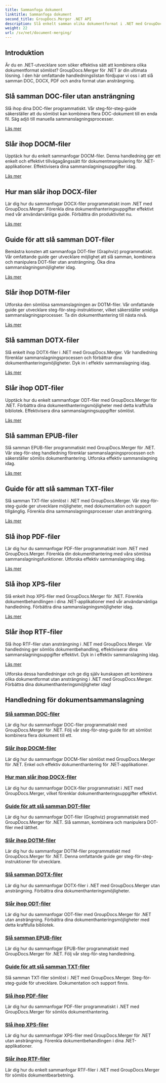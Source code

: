 ```yaml
---
title: Sammanfoga dokument
linktitle: Sammanfoga dokument
second_title: GroupDocs.Merger .NET API
description: Slå enkelt samman olika dokumentformat i .NET med GroupDocs.Merger. Kombinera sömlöst DOC, DOCX, PDF och mer. Förbättra din dokumenthantering idag!
weight: 22
url: /sv/net/document-merging/
---
```

## Introduktion

Är du en .NET-utvecklare som söker effektiva sätt att kombinera olika dokumentformat sömlöst? GroupDocs.Merger för .NET är din ultimata lösning. I den här omfattande handledningslistan fördjupar vi oss i att slå samman DOC, DOCX, PDF och andra format utan ansträngning.

## Slå samman DOC-filer utan ansträngning

Slå ihop dina DOC-filer programmatiskt. Vår steg-för-steg-guide säkerställer att du sömlöst kan kombinera flera DOC-dokument till en enda fil. Säg adjö till manuella sammanslagningsprocesser.

[Läs mer](./merge-doc-files/)

## Slår ihop DOCM-filer

Upptäck hur du enkelt sammanfogar DOCM-filer. Denna handledning ger ett enkelt och effektivt tillvägagångssätt för dokumentmanipulering för .NET-applikationer. Effektivisera dina sammanslagningsuppgifter idag.

[Läs mer](./merging-docm-files/)

## Hur man slår ihop DOCX-filer

Lär dig hur du sammanfogar DOCX-filer programmatiskt inom .NET med GroupDocs.Merger. Förenkla dina dokumenthanteringsuppgifter effektivt med vår användarvänliga guide. Förbättra din produktivitet nu.

[Läs mer](./how-to-merge-docx-files/)

## Guide för att slå samman DOT-filer

Bemästra konsten att sammanfoga DOT-filer (Graphviz) programmatiskt. Vår omfattande guide ger utvecklare möjlighet att slå samman, kombinera och manipulera DOT-filer utan ansträngning. Öka dina sammanslagningsmöjligheter idag.

[Läs mer](./guide-merging-dot-files/)

## Slår ihop DOTM-filer

Utforska den sömlösa sammanslagningen av DOTM-filer. Vår omfattande guide ger utvecklare steg-för-steg-instruktioner, vilket säkerställer smidiga sammanslagningsprocesser. Ta din dokumenthantering till nästa nivå.

[Läs mer](./merging-dotm-files/)

## Slå samman DOTX-filer

Slå enkelt ihop DOTX-filer i .NET med GroupDocs.Merger. Vår handledning förenklar sammanslagningsprocessen och förbättrar dina dokumenthanteringsmöjligheter. Dyk in i effektiv sammanslagning idag.

[Läs mer](./merge-dotx-files/)

## Slår ihop ODT-filer

Upptäck hur du enkelt sammanfogar ODT-filer med GroupDocs.Merger för .NET. Förbättra dina dokumenthanteringsmöjligheter med detta kraftfulla bibliotek. Effektivisera dina sammanslagningsuppgifter sömlöst.

[Läs mer](./merging-odt-files/)

## Slå samman EPUB-filer

Slå samman EPUB-filer programmatiskt med GroupDocs.Merger för .NET. Vår steg-för-steg handledning förenklar sammanslagningsprocessen och säkerställer sömlös dokumenthantering. Utforska effektiv sammanslagning idag.

[Läs mer](./merge-epub-files/)

## Guide för att slå samman TXT-filer

Slå samman TXT-filer sömlöst i .NET med GroupDocs.Merger. Vår steg-för-steg-guide ger utvecklare möjligheter, med dokumentation och support tillgänglig. Förenkla dina sammanslagningsprocesser utan ansträngning.

[Läs mer](./guide-merging-txt-files/)

## Slå ihop PDF-filer

Lär dig hur du sammanfogar PDF-filer programmatiskt inom .NET med GroupDocs.Merger. Förenkla din dokumenthantering med våra sömlösa sammanslagningsfunktioner. Utforska effektiv sammanslagning idag.

[Läs mer](./merging-pdf-files/)

## Slå ihop XPS-filer

Slå enkelt ihop XPS-filer med GroupDocs.Merger för .NET. Förenkla dokumentbehandlingen i dina .NET-applikationer med vår användarvänliga handledning. Förbättra dina sammanslagningsmöjligheter idag.

[Läs mer](./merge-xps-files/)

## Slår ihop RTF-filer

Slå ihop RTF-filer utan ansträngning i .NET med GroupDocs.Merger. Vår handledning ger sömlös dokumentbehandling, effektiviserar dina sammanslagningsuppgifter effektivt. Dyk in i effektiv sammanslagning idag.

[Läs mer](./merging-rtf-files/)

Utforska dessa handledningar och ge dig själv kunskapen att kombinera olika dokumentformat utan ansträngning i .NET med GroupDocs.Merger. Förbättra dina dokumenthanteringsmöjligheter idag!
## Handledning för dokumentsammanslagning
### [Slå samman DOC-filer](./merge-doc-files/)
Lär dig hur du sammanfogar DOC-filer programmatiskt med GroupDocs.Merger för .NET. Följ vår steg-för-steg-guide för att sömlöst kombinera flera dokument till ett.
### [Slår ihop DOCM-filer](./merging-docm-files/)
Lär dig hur du sammanfogar DOCM-filer sömlöst med GroupDocs.Merger för .NET. Enkel och effektiv dokumenthantering för .NET-applikationer.
### [Hur man slår ihop DOCX-filer](./how-to-merge-docx-files/)
Lär dig hur du sammanfogar DOCX-filer programmatiskt i .NET med GroupDocs.Merger, vilket förenklar dokumenthanteringsuppgifter effektivt.
### [Guide för att slå samman DOT-filer](./guide-merging-dot-files/)
Lär dig hur du sammanfogar DOT-filer (Graphviz) programmatiskt med GroupDocs.Merger för .NET. Slå samman, kombinera och manipulera DOT-filer med lätthet.
### [Slår ihop DOTM-filer](./merging-dotm-files/)
Lär dig hur du sammanfogar DOTM-filer programmatiskt med GroupDocs.Merger för .NET. Denna omfattande guide ger steg-för-steg-instruktioner för utvecklare.
### [Slå samman DOTX-filer](./merge-dotx-files/)
Lär dig hur du sammanfogar DOTX-filer i .NET med GroupDocs.Merger utan ansträngning. Förbättra dina dokumenthanteringsmöjligheter.
### [Slår ihop ODT-filer](./merging-odt-files/)
Lär dig hur du sammanfogar ODT-filer med GroupDocs.Merger för .NET utan ansträngning. Förbättra dina dokumenthanteringsmöjligheter med detta kraftfulla bibliotek.
### [Slå samman EPUB-filer](./merge-epub-files/)
Lär dig hur du sammanfogar EPUB-filer programmatiskt med GroupDocs.Merger för .NET. Följ vår steg-för-steg handledning.
### [Guide för att slå samman TXT-filer](./guide-merging-txt-files/)
Slå samman TXT-filer sömlöst i .NET med GroupDocs.Merger. Steg-för-steg-guide för utvecklare. Dokumentation och support finns.
### [Slå ihop PDF-filer](./merging-pdf-files/)
Lär dig hur du sammanfogar PDF-filer programmatiskt i .NET med GroupDocs.Merger för sömlös dokumenthantering.
### [Slå ihop XPS-filer](./merge-xps-files/)
Lär dig hur du sammanfogar XPS-filer med GroupDocs.Merger för .NET utan ansträngning. Förenkla dokumentbehandlingen i dina .NET-applikationer.
### [Slår ihop RTF-filer](./merging-rtf-files/)
Lär dig hur du enkelt sammanfogar RTF-filer i .NET med GroupDocs.Merger för sömlös dokumentbearbetning.
